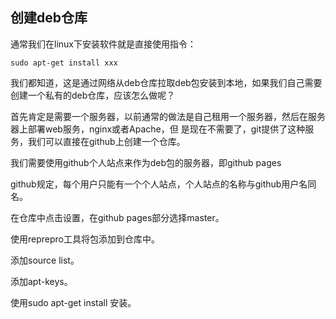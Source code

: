 ## 创建deb仓库
通常我们在linux下安装软件就是直接使用指令：

    sudo apt-get install xxx
我们都知道，这是通过网络从deb仓库拉取deb包安装到本地，如果我们自己需要创建一个私有的deb仓库，应该怎么做呢？  

首先肯定是需要一个服务器，以前通常的做法是自己租用一个服务器，然后在服务器上部署web服务，nginx或者Apache，但
是现在不需要了，git提供了这种服务，我们可以直接在github上创建一个仓库。  

我们需要使用github个人站点来作为deb包的服务器，即github pages

github规定，每个用户只能有一个个人站点，个人站点的名称与github用户名同名。  

在仓库中点击设置，在github pages部分选择master。

使用reprepro工具将包添加到仓库中。

添加source list。

添加apt-keys。

使用sudo apt-get install 安装。  

















